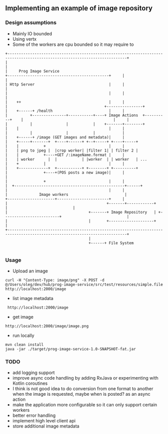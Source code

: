 ## Implementing an example of image repository

### Design assumptions

* Mainly IO bounded
* Using vertx
* Some of the workers are cpu bounded so it may require to 

```
+---------------------------------------------------------------------------------------------------------------------------+
|                                                                                                                           |
|     Prog Image Service                                                +---------------------------------------------+     |
|                                                                       | Http Server                                 |     |
|                                                                       |                                             |     |
|                                                                       |    ++                                       |     |
|                                           +----------------+          |    +------+ /health                         |     |
|          +---------------+-----------+----+ Image Actions  +----------+    |                                        |     |
|          |               |           |    +-------+--------+          |    |                                        |     |
|          |               |           |            |                   |    +------+ /image (GET images and metadata)|     |
|    +-----+-------+  +----+------+ +--+-----+ +----+-----+             |    |           +                            |     |
|    | png to jpeg |  |crop worker| |filter 1| | filter 2 |             |    |           +----+GET /:imageName.format |     |
|    | worker      |  |           | |worker  | | worker   | ...         |    +           |                            |     |
|    +-------------+  +-----------+ +--------+ +----------+             |                +----+(POS posts a new image)|     |
|                                                                       |                +                            |     |
|  +-------------------------------------------------+------+           |                                             |     |
|              Image workers                         |                  +---------------------+-----------------------+     |
|                                            +-------+------------+                           |                             |
|                                    +-------+ Image Repository   | +-------------------------+                             |
|                                    |       +--------------------+                                                         |
+---------------------------------------------------------------------------------------------------------------------------+
                                     |
                                     +------+ File System


```
 

### Usage

* Upload an image

``` 
curl -H "Content-Type: image/png" -X POST -d @/Users/oleg/dev/hub/prog-image-service/src/test/resources/simple.file http://localhost:2000/image
```

* list image metadata 

``` http://localhost:2000/image```

* get image
 
```http://localhost:2000/image/image.png ```


* run locally 

```
mvn clean install
java -jar ./target/prog-image-service-1.0-SNAPSHOT-fat.jar 

```

### TODO
* add logging support
* improve async code handling by adding RxJava or experimenting with Kotlin coroutines
* I think is not good idea to do conversion from one format to another when the image is requested, maybe when is posted? as an async action
* make the application more configurable so it can only support certain workers
* better error handling
* implement high level client api
* store additional image metadata


